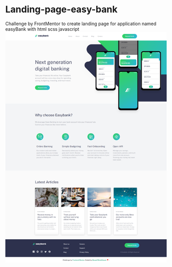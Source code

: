 # Landing-page-easy-bank
Challenge by FrontMentor to create landing page for application named easyBank with html scss javascript
<img src="/images/screenpro.png">
